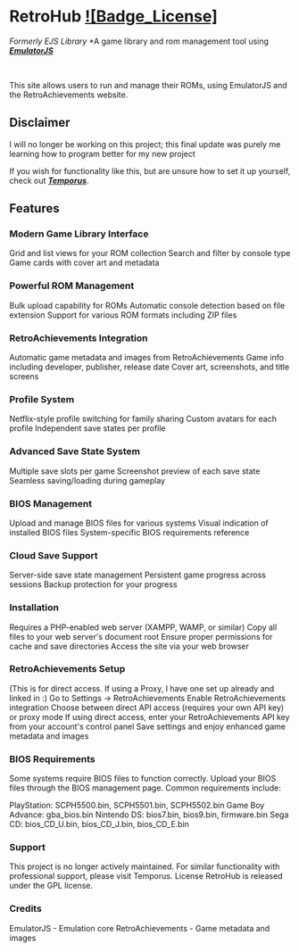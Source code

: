 # RetroHub [![Badge_License]][License]
*Formerly EJS Library*
*A game library and rom management tool using ***[EmulatorJS]***

<br>

This site allows users to run and manage their ROMs, using EmulatorJS and the RetroAchievements website.

## Disclaimer
I will no longer be working on this project; this final update was purely me learning how to program better for my new project

If you wish for functionality like this, but are unsure how to set it up yourself, check out ***[Temporus]***.

## Features

### Modern Game Library Interface

Grid and list views for your ROM collection
Search and filter by console type
Game cards with cover art and metadata


### Powerful ROM Management

Bulk upload capability for ROMs
Automatic console detection based on file extension
Support for various ROM formats including ZIP files


### RetroAchievements Integration

Automatic game metadata and images from RetroAchievements
Game info including developer, publisher, release date
Cover art, screenshots, and title screens


### Profile System

Netflix-style profile switching for family sharing
Custom avatars for each profile
Independent save states per profile


### Advanced Save State System

Multiple save slots per game
Screenshot preview of each save state
Seamless saving/loading during gameplay


### BIOS Management

Upload and manage BIOS files for various systems
Visual indication of installed BIOS files
System-specific BIOS requirements reference


### Cloud Save Support

Server-side save state management
Persistent game progress across sessions
Backup protection for your progress



### Installation

Requires a PHP-enabled web server (XAMPP, WAMP, or similar)
Copy all files to your web server's document root
Ensure proper permissions for cache and save directories
Access the site via your web browser

### RetroAchievements Setup
(This is for direct access. If using a Proxy, I have one set up already and linked in :)
Go to Settings → RetroAchievements
Enable RetroAchievements integration
Choose between direct API access (requires your own API key) or proxy mode
If using direct access, enter your RetroAchievements API key from your account's control panel
Save settings and enjoy enhanced game metadata and images

### BIOS Requirements
Some systems require BIOS files to function correctly. Upload your BIOS files through the BIOS management page. Common requirements include:

PlayStation: SCPH5500.bin, SCPH5501.bin, SCPH5502.bin
Game Boy Advance: gba_bios.bin
Nintendo DS: bios7.bin, bios9.bin, firmware.bin
Sega CD: bios_CD_U.bin, bios_CD_J.bin, bios_CD_E.bin

### Support
This project is no longer actively maintained. For similar functionality with professional support, please visit Temporus.
License
RetroHub is released under the GPL license.

### Credits

EmulatorJS - Emulation core
RetroAchievements - Game metadata and images

[Badge License]: https://img.shields.io/badge/license-GPL-blue

[EmulatorJS]: https://github.com/EmulatorJS/emulatorjs

[Temporus]: https://temporus.one/

[License]: #
                
